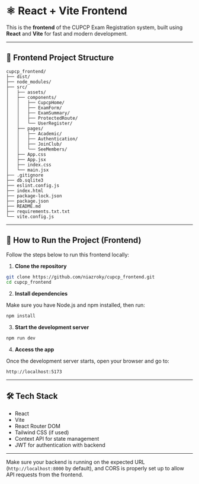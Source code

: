 # ⚛️ React + Vite Frontend

This is the **frontend** of the CUPCP Exam Registration system, built using **React** and **Vite** for fast and modern development.

---

## 📁 Frontend Project Structure

```text
cupcp_frontend/
├── dist/
├── node_modules/
├── src/
│   ├── assets/
│   ├── components/
│   │   ├── CupcpHome/
│   │   ├── ExamForm/
│   │   ├── ExamSummary/
│   │   ├── ProtectedRoute/
│   │   └── UserRegister/
│   ├── pages/
│   │   ├── Academic/
│   │   ├── Authentication/
│   │   ├── JoinClub/
│   │   └── SeeMembers/
│   ├── App.css
│   ├── App.jsx
│   ├── index.css
│   └── main.jsx
├── .gitignore
├── db.sqlite3
├── eslint.config.js
├── index.html
├── package-lock.json
├── package.json
├── README.md
├── requirements.txt.txt
└── vite.config.js
```

---

## 🚀 How to Run the Project (Frontend)

Follow the steps below to run this frontend locally:

1. **Clone the repository**

```bash
git clone https://github.com/niazroky/cupcp_frontend.git
cd cupcp_frontend
```

2. **Install dependencies**

Make sure you have Node.js and npm installed, then run:

```bash
npm install
```

3. **Start the development server**

```bash
npm run dev
```

4. **Access the app**

Once the development server starts, open your browser and go to:

```
http://localhost:5173
```

---

## 🛠 Tech Stack

- React
- Vite
- React Router DOM
- Tailwind CSS (if used)
- Context API for state management
- JWT for authentication with backend

---

Make sure your backend is running on the expected URL (`http://localhost:8000` by default), and CORS is properly set up to allow API requests from the frontend.
